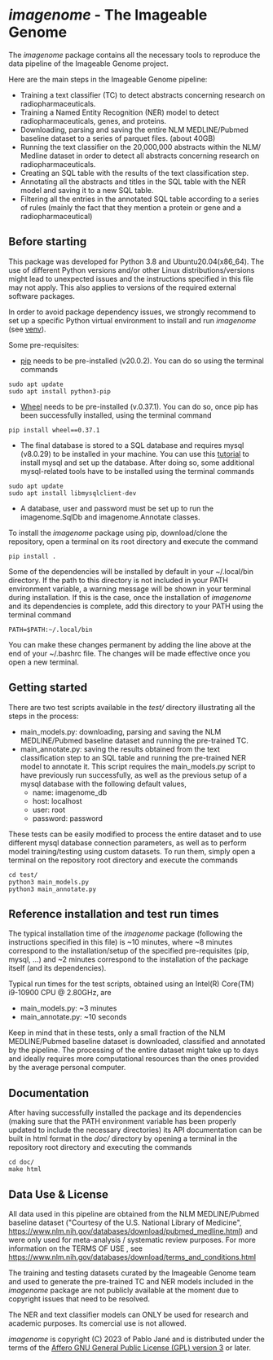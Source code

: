 # *imagenome* - The Imageable Genome

The *imagenome* package contains all the necessary tools to reproduce the data pipeline of the Imageable Genome project. 

Here are the main steps in the Imageable Genome pipeline:

- Training a text classifier (TC) to detect abstracts concerning research on radiopharmaceuticals. 
- Training a Named Entity Recognition (NER) model to detect radiopharmaceuticals, genes, and proteins. 
- Downloading, parsing and saving the entire NLM MEDLINE/Pubmed baseline dataset to a series of parquet files. (about 40GB)
- Running the text classifier on the 20,000,000 abstracts within the NLM/ Medline dataset in order to detect all abstracts concerning research on radiopharmaceuticals.
- Creating an SQL table with the results of the text classification step. 
- Annotating all the abstracts and titles in the SQL table with the NER model and saving it to a new SQL table. 
- Filtering all the entries in the annotated SQL table according to a series of rules (mainly the fact that they mention a protein or gene and a radiopharmaceutical)

## Before starting

This package was developed for Python 3.8 and Ubuntu20.04(x86_64). The use of different Python versions and/or other Linux distributions/versions might lead to unexpected issues and the instructions specified in this file may not apply. This also applies to versions of the required external software packages.

In order to avoid package dependency issues, we strongly recommend to set up a specific Python virtual environment to install and run *imagenome* (see [venv](https://docs.python.org/3.8/library/venv.html)). 

Some pre-requisites:

* [pip](https://pypi.org/project/pip/) needs to be pre-installed (v20.0.2). You can do so using the terminal commands
```
sudo apt update
sudo apt install python3-pip
```


* [Wheel](https://pypi.org/project/wheel/) needs to be pre-installed (v.0.37.1). You can do so, once pip has been successfully installed, using the terminal command
```
pip install wheel==0.37.1
```

* The final database is stored to a SQL database and requires mysql (v8.0.29) to be installed in your machine. You can use this [tutorial](https://www.digitalocean.com/community/tutorials/how-to-install-mysql-on-ubuntu-20-04) 
to install mysql and set up the database. After doing so, some additional mysql-related tools have to be installed using the terminal commands
```
sudo apt update
sudo apt install libmysqlclient-dev
```

* A database, user and password must be set up to run the imagenome.SqlDb and imagenome.Annotate classes. 


To install the *imagenome* package using pip, download/clone the repository, open a terminal on its root directory and execute the command

```
pip install .
```

Some of the dependencies will be installed by default in your ~/.local/bin directory. If the path to this directory is not included in your PATH environment variable, a warning message will be shown in your terminal during installation. If this is the case, once the installation of *imagenome* and its dependencies is complete, add this directory to your PATH using the terminal command
```
PATH=$PATH:~/.local/bin
```
You can make these changes permanent by adding the line above at the end of your ~/.bashrc file. The changes will be made effective once you open a new terminal.

## Getting started

There are two test scripts available in the *test/* directory illustrating all the steps in the process:
- main_models.py: downloading, parsing and saving the NLM MEDLINE/Pubmed baseline dataset and running the pre-trained TC. 
- main_annotate.py: saving the results obtained from the text classification step to an SQL table and running the pre-trained NER model to annotate it. This script requires the main_models.py script to have previously run successfully, as well as the previous setup of a mysql database with the following default values,
  - name: imagenome_db
  - host: localhost
  - user: root
  - password: password

These tests can be easily modified to process the entire dataset and to use different mysql database connection parameters, as well as to perform model training/testing using custom datasets. To run them, simply open a terminal on the repository root directory and execute the commands
```
cd test/
python3 main_models.py
python3 main_annotate.py
```

## Reference installation and test run times

The typical installation time of the *imagenome* package (following the instructions specified in this file) is ~10 minutes, where ~8 minutes correspond to the installation/setup of the specified pre-requisites (pip, mysql, ...) and ~2 minutes correspond to the installation of the package itself (and its dependencies).

Typical run times for the test scripts, obtained using an Intel(R) Core(TM) i9-10900 CPU @ 2.80GHz, are

- main_models.py: ~3 minutes
- main_annotate.py: ~10 seconds

Keep in mind that in these tests, only a small fraction of the NLM MEDLINE/Pubmed baseline dataset is downloaded, classified and annotated by the pipeline. The processing of the entire dataset might take up to days and ideally requires more computational resources than the ones provided by the average personal computer.

## Documentation
After having successfully installed the package and its dependencies (making sure that the PATH environment variable has been properly updated to include the necessary directories) its API documentation can be built in html format in the *doc/* directory by opening a terminal in the repository root directory and executing the commands

```
cd doc/
make html
```


## Data Use & License
All data used in this pipeline are obtained from the
NLM MEDLINE/Pubmed baseline dataset ("Courtesy of the U.S. National Library of Medicine",
https://www.nlm.nih.gov/databases/download/pubmed_medline.html) and were only used  for meta-analysis / systematic review purposes. For more information on the TERMS OF USE , see https://www.nlm.nih.gov/databases/download/terms_and_conditions.html

The training and testing datasets curated by the Imageable Genome team and used to generate the pre-trained TC and NER models included in the *imagenome* package are not publicly available at the moment due to copyright issues that need to be resolved. 

The NER and text classifier models can ONLY be used for research and academic purposes. Its comercial use is not allowed.

*imagenome* is copyright (C) 2023 of Pablo Jané and is distributed under the terms of the [Affero GNU General Public License (GPL) version 3](./LICENSE) or later.
